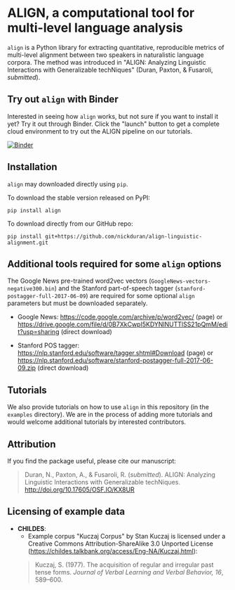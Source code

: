 # ALIGN, a computational tool for multi-level language analysis

`align` is a Python library for extracting quantitative, reproducible metrics of multi-level alignment between two speakers in naturalistic language corpora. The method was introduced in "ALIGN: Analyzing Linguistic Interactions with Generalizable techNiques" (Duran, Paxton, & Fusaroli, *submitted*).

## Try out `align` with Binder

Interested in seeing how `align` works, but not sure if you want to install it yet? Try it out through Binder. Click the "launch" button to get a complete cloud environment to try out the ALIGN pipeline on our tutorials.

[![Binder](https://mybinder.org/badge.svg)](https://mybinder.org/v2/gh/nickduran/align-linguistic-alignment/master)

## Installation

`align` may downloaded directly using `pip`.

To download the stable version released on PyPI:
```
pip install align
```

To download directly from our GitHub repo:
```
pip install git+https://github.com/nickduran/align-linguistic-alignment.git
```

## Additional tools required for some `align` options

The Google News pre-trained word2vec vectors (`GoogleNews-vectors-negative300.bin`) and the Stanford part-of-speech tagger (`stanford-postagger-full-2017-06-09`) are required for some optional `align` parameters but must be downloaded separately.

* Google News: https://code.google.com/archive/p/word2vec/ (page) or https://drive.google.com/file/d/0B7XkCwpI5KDYNlNUTTlSS21pQmM/edit?usp=sharing (direct download)

* Stanford POS tagger: https://nlp.stanford.edu/software/tagger.shtml#Download (page) or https://nlp.stanford.edu/software/stanford-postagger-full-2017-06-09.zip (direct download)

## Tutorials

We also provide tutorials on how to use `align` in this repository (in the `examples` directory). We are in the process of adding more tutorials and would welcome additional tutorials by interested contributors.

## Attribution

If you find the package useful, please cite our manuscript:

>Duran, N., Paxton, A., & Fusaroli, R. (*submitted*). ALIGN: Analyzing
>    Linguistic Interactions with Generalizable techNiques. http://doi.org/10.17605/OSF.IO/KX8UR

## Licensing of example data

* **CHILDES**:
    * Example corpus "Kuczaj Corpus" by Stan Kuczaj is licensed under a Creative Commons Attribution-ShareAlike 3.0 Unported License (https://childes.talkbank.org/access/Eng-NA/Kuczaj.html):
    > Kuczaj, S. (1977). The acquisition of regular and irregular past tense
    >     forms. *Journal of Verbal Learning and Verbal Behavior, 16*, 589–600.
